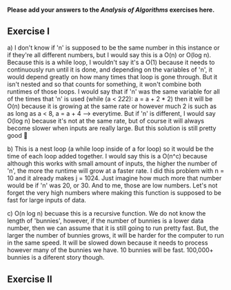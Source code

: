 #### Please add your answers to the ***Analysis of  Algorithms*** exercises here.

## Exercise I

a) I don't know if 'n' is supposed to be the same number in this instance or if they're all different numbers, but I would say this is a O(n) or O(log n). Because this is a while loop, I wouldn't say it's a O(1) because it needs to continuously run until it is done, and depending on the variables of 'n', it would depend greatly on how many times that loop is gone through. But it isn't nested and so that counts for something, it won't combine both runtimes of those loops. I would say that if 'n' was the same variable for all of the times that 'n' is used (while (a < 2*2*2): a = a + 2 * 2) then it will be O(n) because it is growing at the same rate or however much 2 is such as as long as a < 8, a = a + 4 --> everytime. But if 'n' is different, I would say O(log n) because it's not at the same rate, but of course it will always become slower when inputs are really large. But this solution is still pretty good 🤗 


b) This is a nest loop (a while loop inside of a for loop) so it would be the time of each loop added together. I would say this is a O(n^c) because although this works with small amount of inputs, the higher the number of 'n', the more the runtime will grow at a faster rate. I did this problem with n = 10 and it already makes j = 1024. Just imagine how much more that number would be if 'n' was 20, or 30. And to me, those are low numbers. Let's not forget the very high numbers where making this function is supposed to be fast for large inputs of data.


c) O(n log n) becuase this is a recursive function. We do not know the length of 'bunnies', however, if the number of bunnies is a lower data number, then we can assume that it is still going to run pretty fast. But, the larger the number of bunnies grows, it will be harder for the computer to run in the same speed. It will be slowed down because it needs to process however many of the bunnies we have. 10 bunnies will be fast. 100,000+ bunnies is a diferent story though.

## Exercise II


